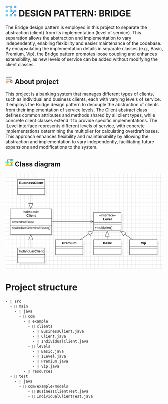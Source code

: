<h1>
    <img src="./docs/pattern-lock.png" width="35" height="35">
    DESIGN PATTERN: BRIDGE
</h1>
The Bridge design pattern is employed in this project to separate the abstraction (client) from its implementation (level of service). This separation allows the abstraction and implementation to vary independently, enabling flexibility and easier maintenance of the codebase. By encapsulating the implementation details in separate classes (e.g., Basic, Premium, Vip), the Bridge pattern promotes loose coupling and enhances extensibility, as new levels of service can be added without modifying the client classes.

<h2>
    <img src="./docs/project-icon.png" width="25" height="25">
    About project
</h2>

<p>
This project is a banking system that manages different types of clients, such as individual and business clients, each with varying levels of service. It employs the Bridge design pattern to decouple the abstraction of clients from their implementation of service levels. The Client abstract class defines common attributes and methods shared by all client types, while concrete client classes extend it to provide specific implementations. The ILevel interface represents different levels of service, with concrete implementations determining the multiplier for calculating overdraft bases. This approach enhances flexibility and maintainability by allowing the abstraction and implementation to vary independently, facilitating future expansions and modifications to the system.
</p>

<h2>
    <img src="./docs/flow-chart.png" width="25" height="25">
    Class diagram
</h2>

<p align="center">
 <img src="./docs/d-class-bridge.png" >
</p>

# Project structure

```
- 📁 src
  - 📁 main
    - 📁 java
      - 📁 com
        - 📁 example
          - 📁 clients
            - 📄 BusinessClient.java
            - 📄 Client.java
            - 📄 IndividualClient.java
          - 📁 levels
            - 📄 Basic.java
            - 📄 ILevel.java
            - 📄 Premium.java
            - 📄 Vip.java
        - 📁 resources
  - 📁 test
    - 📁 java
      - 📁 com/example/models
          - 📄 BusinessClientTest.java
          - 📄 IndividualClientTest.java

```
